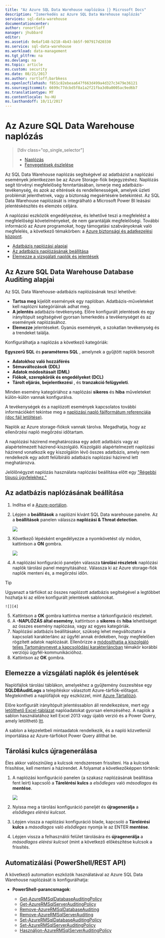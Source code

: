 ```yaml
---
title: "Az Azure SQL Data Warehouse naplózása |} Microsoft Docs"
description: "Ismerkedés az Azure SQL Data Warehouse naplózás"
services: sql-data-warehouse
documentationcenter: 
author: ronortloff
manager: jhubbard
editor: 
ms.assetid: 0e6af148-b218-4b43-bb5f-907917d20330
ms.service: sql-data-warehouse
ms.workload: data-management
ms.tgt_pltfrm: na
ms.devlang: na
ms.topic: article
ms.custom: security
ms.date: 08/21/2017
ms.author: rortloff;barbkess
ms.openlocfilehash: f851c82ebeaa647f663d499a4d327c3479e36121
ms.sourcegitcommit: 6699c77dcbd5f8a1a2f21fba3d0a0005ac9ed6b7
ms.translationtype: MT
ms.contentlocale: hu-HU
ms.lasthandoff: 10/11/2017
---
```

# <a name="auditing-in-azure-sql-data-warehouse"></a>Az Azure SQL Data Warehouse naplózás
> [!div class="op_single_selector"]
> * [Naplózás](sql-data-warehouse-auditing-overview.md)
> * [Fenyegetések észlelése](sql-data-warehouse-security-threat-detection.md)
> 
> 

Az SQL Data Warehouse naplózás segítségével az adatbázist a naplózási események jelentkezzen be az Azure Storage-fiók bejegyzéshez. Naplózás segít törvényi megfelelőség fenntartásában, ismerje meg adatbázis-tevékenység, és azok az eltérések és rendellenességek, amelyek üzleti problémát jelenthetnek, vagy a biztonság megsértésére betekintést. Az SQL Data Warehouse naplózását is integrálható a Microsoft Power BI leásási jelentéskészítés és elemzés céljára.

A naplózási eszközök engedélyezése, és lehetővé teszi a megfelelést a megfelelőségi követelményeket, de nem garantálják megfelelőségi. További információ az Azure programokat, hogy támogatási szabványoknak való megfelelés, a következő témakörben: a <a href="http://azure.microsoft.com/support/trust-center/compliance/" target="_blank">Azure biztonsági és adatkezelési központ</a>.

* [Adatbázis naplózási alapjai]
* [Az adatbázis naplózásának beállítása]
* [Elemezze a vizsgálati naplók és jelentések]

## <a id="subheading-1"></a>Az Azure SQL Data Warehouse Database Auditing alapjai
Az SQL Data Warehouse-adatbázis naplózásának teszi lehetővé:

* **Tartsa meg** kijelölt események egy naplóban. Adatbázis-műveleteket kell naplózni kategóriáinak adhat meg.
* **A jelentés** adatbázis-tevékenység. Előre konfigurált jelentések és egy irányítópult segítségével gyorsan Ismerkedés a tevékenységet és az események naplózásához.
* **Elemezze** jelentéseket. Gyanús események, a szokatlan tevékenység és a trendeket találja.

Konfigurálhatja a naplózás a következő kategóriák:

**Egyszerű SQL** és **paraméteres SQL** , amelynek a gyűjtött naplók besorolt  

* **Adatokhoz való hozzáférés**
* **Sémaváltozások (DDL)**
* **Adatok módosításait (DML)**
* **Fiókok, szerepkörök és engedélyeket (DCL)**
* **Tárolt eljárás**, **bejelentkezési** , és **tranzakció felügyeleti**.

Minden esemény kategóriához a naplózási **sikeres** és **hiba** műveleteket külön-külön vannak konfigurálva.

A tevékenységek és a naplózott események kapcsolatos további információkért tekintse meg a <a href="http://go.microsoft.com/fwlink/?LinkId=506733" target="_blank">naplózási napló fájlformátum referenciája (doc fájl letöltése)</a>.

Naplók az Azure storage-fiókok vannak tárolva. Megadhatja, hogy az ellenőrzési napló megőrzési időtartam.

A naplózási házirend meghatározása egy adott adatbázis vagy az alapértelmezett házirend-kiszolgáló. Kiszolgáló alapértelmezett naplózási házirend vonatkozik egy kiszolgálón lévő összes adatbázis, amely nem rendelkezik egy adott felülbíráló adatbázis naplózási házirend lett meghatározva.

Jelölőnégyzet naplózás használata naplózási beállítása előtt egy ["Régebbi típusú ügyfelekhez."](sql-data-warehouse-auditing-downlevel-clients.md)

## <a id="subheading-2"></a>Az adatbázis naplózásának beállítása
1. Indítsa el a <a href="https://portal.azure.com" target="_blank">Azure-portálon</a>.
2. Lépjen a **beállítások** a naplózni kívánt SQL Data warehouse panelre. Az a **beállítások** panelen válassza **naplózási & Threat detection**.
   
    ![][1]
3. Következő lépésként engedélyezze a nyomkövetést oly módon, kattintson a **ON** gombra.
   
    ![][3]
4. A naplózási konfiguráció paneljén válassza **tárolási részletek** naplózási naplók tárolási panel megnyitásához. Válassza ki az Azure storage-fiók naplók menteni és, a megőrzési időn. 
>[!TIP]
>Ugyanazt a tárfiókot az összes naplózott adatbázis segítségével a legtöbbet hozhatja ki az előre konfigurált jelentések sablonokat.
   
    ![][4]
5. Kattintson a **OK** gombra kattintva mentse a tárkonfiguráció részleteit.
6. A **-NAPLÓZÁS által esemény**, kattintson a **sikeres** és **hiba** lehetőséget az összes esemény naplózása, vagy az egyes kategóriák.
7. Naplózási adatbázis beállításakor, szükség lehet megváltoztatni a kapcsolati karakterlánc az ügyfél annak érdekében, hogy megfelelően rögzített adatok naplózását. Ellenőrizze a [módosíthatja a kiszolgáló teljes Tartománynevet a kapcsolódási karakterláncban](sql-data-warehouse-auditing-downlevel-clients.md) témakör korábbi verziójú ügyfél-kommunikációhoz.
8. Kattintson az **OK** gombra.

## <a id="subheading-3"></a>Elemezze a vizsgálati naplók és jelentések
Naplófájlok tárolási táblákon, amelyekhez a gyűjtemény összesítése egy **SQLDBAuditLogs** a telepítéskor választott Azure-tárfiók-előtagot. Megtekintheti a naplófájlok egy eszközzel, mint <a href="http://azurestorageexplorer.codeplex.com/" target="_blank">Azure Tártallózó</a>.

Előre konfigurált irányítópult jelentéssablon áll rendelkezésre, mert egy <a href="http://go.microsoft.com/fwlink/?LinkId=403540" target="_blank">letölthető Excel-táblázat</a> naplóadatokat gyorsan elemzéséhez. A naplók a sablon használatához kell Excel 2013 vagy újabb verzió és a Power Query, amely letölthető <a href="http://www.microsoft.com/download/details.aspx?id=39379">Itt</a>.

A sablon a képzeletbeli mintaadatok rendelkezik, és a napló közvetlenül importálása az Azure-tárfiókot Power Query állíthat be.

## <a id="subheading-4"></a>Tárolási kulcs újragenerálása
Éles akkor valószínűleg a kulcsok rendszeresen frissíteni. Ha a kulcsok frissítése, kell menteni a házirendet. A folyamat a következőképpen történik:

1. A naplózási konfiguráció panelen (a szakasz naplózásának beállítása fent leírt) kapcsoló a **Tárelérési kulcs** a *elsődleges* való *másodlagos* és **mentése**.

   ![][4]
2. Nyissa meg a tárolási konfiguráció paneljét és **újragenerálja** a *elsődleges elérési kulcsot*.
3. Lépjen vissza a naplózási konfiguráció blade, kapcsoló a **Tárelérési kulcs** a *másodlagos* való *elsődleges* nyomja le az ENTER **mentése**.
4. Lépjen vissza a felhasználói felület tárolására és **újragenerálja** a *másodlagos elérési kulcsot* (mint a következő előkészítése kulcsok a frissítés.

## <a id="subheading-5"></a>Automatizálási (PowerShell/REST API)
A következő automation eszközök használatával az Azure SQL Data Warehouse naplózását is konfigurálhatja:

* **PowerShell-parancsmagok**:

   * [Get-AzureRMSqlDatabaseAuditingPolicy][101]
   * [Get-AzureRMSqlServerAuditingPolicy][102]
   * [Remove-AzureRMSqlDatabaseAuditing][103]
   * [Remove-AzureRMSqlServerAuditing][104]
   * [Set-AzureRMSqlDatabaseAuditingPolicy][105]
   * [Set-AzureRMSqlServerAuditingPolicy][106]
   * [Használjon-AzureRMSqlServerAuditingPolicy][107]

<!--Anchors-->
[Adatbázis naplózási alapjai]: #subheading-1
[Az adatbázis naplózásának beállítása]: #subheading-2
[Elemezze a vizsgálati naplók és jelentések]: #subheading-3


<!--Image references-->
[1]: ./media/sql-data-warehouse-auditing-overview/sql-data-warehouse-auditing.png
[2]: ./media/sql-data-warehouse-auditing-overview/sql-data-warehouse-auditing-inherit.png
[3]: ./media/sql-data-warehouse-auditing-overview/sql-data-warehouse-auditing-enable.png
[4]: ./media/sql-data-warehouse-auditing-overview/sql-data-warehouse-auditing-storage-account.png
[5]: ./media/sql-data-warehouse-auditing-overview/sql-data-warehouse-auditing-dashboard.png


<!--Link references-->
[101]: /powershell/module/azurerm.sql/get-azurermsqldatabaseauditingpolicy
[102]: /powershell/module/azurerm.sql/Get-AzureRMSqlServerAuditingPolicy
[103]: /powershell/module/azurerm.sql/Remove-AzureRMSqlDatabaseAuditing
[104]: /powershell/module/azurerm.sql/Remove-AzureRMSqlServerAuditing
[105]: /powershell/module/azurerm.sql/Set-AzureRMSqlDatabaseAuditingPolicy
[106]: /powershell/module/azurerm.sql/Set-AzureRMSqlServerAuditingPolicy
[107]: /powershell/module/azurerm.sql/Use-AzureRMSqlServerAuditingPolicy